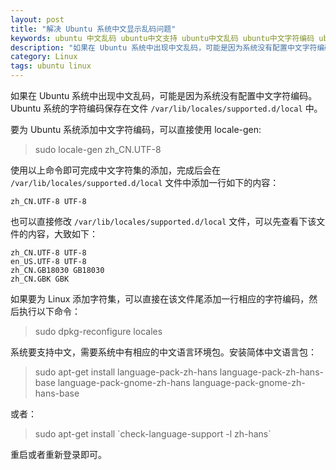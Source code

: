 ```yaml
---
layout: post
title: "解决 Ubuntu 系统中文显示乱码问题"
keywords: ubuntu 中文乱码 ubuntu中文支持 ubuntu中文乱码 ubuntu中文字符编码 ubuntu中文字符集
description: "如果在 Ubuntu 系统中出现中文乱码，可能是因为系统没有配置中文字符编码"
category: Linux
tags: ubuntu linux
---
```


如果在 Ubuntu 系统中出现中文乱码，可能是因为系统没有配置中文字符编码。Ubuntu 系统的字符编码保存在文件 `/var/lib/locales/supported.d/local` 中。

要为 Ubuntu 系统添加中文字符编码，可以直接使用 locale-gen:

> sudo locale-gen zh_CN.UTF-8

使用以上命令即可完成中文字符集的添加，完成后会在 `/var/lib/locales/supported.d/local` 文件中添加一行如下的内容：

```
zh_CN.UTF-8 UTF-8
```

也可以直接修改 `/var/lib/locales/supported.d/local` 文件，可以先查看下该文件的内容，大致如下：

```
zh_CN.UTF-8 UTF-8
en_US.UTF-8 UTF-8
zh_CN.GB18030 GB18030
zh_CN.GBK GBK
```

如果要为 Linux 添加字符集，可以直接在该文件尾添加一行相应的字符编码，然后执行以下命令：

> sudo dpkg-reconfigure locales

系统要支持中文，需要系统中有相应的中文语言环境包。安装简体中文语言包：

> sudo apt-get install language-pack-zh-hans language-pack-zh-hans-base language-pack-gnome-zh-hans language-pack-gnome-zh-hans-base

或者：

> sudo apt-get install \`check-language-support -l zh-hans\`

重启或者重新登录即可。
